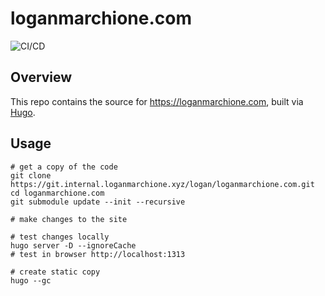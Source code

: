 # loganmarchione.com

![CI/CD](https://github.com/loganmarchione/loganmarchione.com/actions/workflows/main.yml/badge.svg)

## Overview

This repo contains the source for https://loganmarchione.com, built via [Hugo](https://gohugo.io/).

## Usage

```
# get a copy of the code
git clone https://git.internal.loganmarchione.xyz/logan/loganmarchione.com.git
cd loganmarchione.com
git submodule update --init --recursive

# make changes to the site

# test changes locally
hugo server -D --ignoreCache
# test in browser http://localhost:1313

# create static copy
hugo --gc
```
